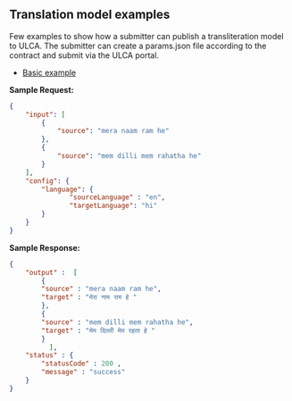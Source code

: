 ## Translation model examples
Few examples to show how a submitter can publish a transliteration model to ULCA. The submitter can create a params.json file according to the contract and submit via the ULCA portal.

* [Basic example](./basic)

**Sample Request:**
```json
{
    "input": [
        {
            "source": "mera naam ram he"
        },
        {
            "source": "mem dilli mem rahatha he"
        }
    ],
    "config": {
        "language": {
               "sourceLanguage" : "en",
               "targetLanguage": "hi"
        }
    }
}
```

**Sample Response:**
```json
{
    "output" :  [
        {        
        "source" : "mera naam ram he",       
        "target" : "मेरा नाम राम हे "       
        },
        {
        "source" : "mem dilli mem rahatha he",       
        "target" : "मेम दिल्ली मेम रहता हे "
        }
          ],           
    "status" : {  
        "statusCode" : 200 ,
        "message" : "success"     
    }
}

```